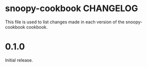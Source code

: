 # snoopy-cookbook CHANGELOG

This file is used to list changes made in each version of the snoopy-cookbook cookbook.

# 0.1.0

Initial release.
